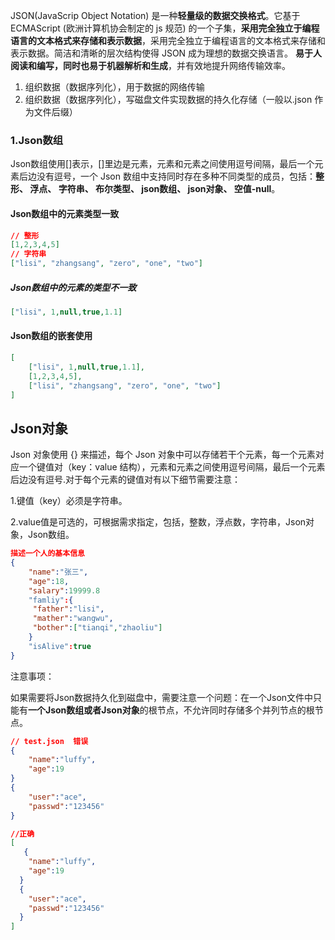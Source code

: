 

JSON(JavaScrip Object Notation) 是一种**轻量级的数据交换格式**。它基于 ECMAScript (欧洲计算机协会制定的 js 规范) 的一个子集，**采用完全独立于编程语言的文本格式来存储和表示数据**，采用完全独立于编程语言的文本格式来存储和表示数据。简洁和清晰的层次结构使得 JSON 成为理想的数据交换语言。 **易于人阅读和编写，同时也易于机器解析和生成**，并有效地提升网络传输效率。

1. 组织数据（数据序列化），用于数据的网络传输
2. 组织数据（数据序列化），写磁盘文件实现数据的持久化存储（一般以.json 作为文件后缀）

### 1.Json数组

Json数组使用[]表示，[]里边是元素，元素和元素之间使用逗号间隔，最后一个元素后边没有逗号，一个 Json 数组中支持同时存在多种不同类型的成员，包括：**整形、 浮点、 字符串、 布尔类型、 json数组、 json对象、 空值-null**。

#### Json数组中的元素类型一致

```json
// 整形
[1,2,3,4,5]
// 字符串
["lisi", "zhangsang", "zero", "one", "two"]
```

##### Json数组中的元素的类型不一致

```json
["lisi", 1,null,true,1.1]
```

#### Json数组的嵌套使用

```json
[
    ["lisi", 1,null,true,1.1],
    [1,2,3,4,5],
    ["lisi", "zhangsang", "zero", "one", "two"]
]
```

## Json对象

Json 对象使用 {} 来描述，每个 Json 对象中可以存储若干个元素，每一个元素对应一个键值对（key：value 结构），元素和元素之间使用逗号间隔，最后一个元素后边没有逗号.对于每个元素的键值对有以下细节需要注意：

1.键值（key）必须是字符串。

2.value值是可选的，可根据需求指定，包括，整数，浮点数，字符串，Json对象，Json数组。



```json
描述一个人的基本信息
{
    "name":"张三",
    "age":18,
    "salary":19999.8
    "famliy":{
     "father":"lisi",
     "mather":"wangwu",
     "bother":["tianqi","zhaoliu"]
    }
    "isAlive":true
}
```

注意事项：

如果需要将Json数据持久化到磁盘中，需要注意一个问题：在一个Json文件中只能有**一个Json数组或者Json对象**的根节点，不允许同时存储多个并列节点的根节点。

```json
// test.json  错误
{
    "name":"luffy",
    "age":19
}
{
    "user":"ace",
    "passwd":"123456"
}

//正确
[
   {
    "name":"luffy",
    "age":19
  }
  {
    "user":"ace",
    "passwd":"123456"
  }
]
```

